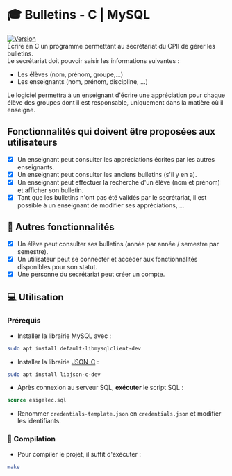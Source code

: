 # 🎓 Bulletins - C | MySQL

[![Version](https://img.shields.io/badge/version-v1.2.0-informational)](https://github.com/thomassamoth/database-c/releases/tag/v1.1.0)  
Écrire en C un programme permettant au secrétariat du CPII de gérer les
bulletins.  
Le secrétariat doit pouvoir saisir les informations suivantes :

- Les élèves (nom, prénom, groupe,...)
- Les enseignants (nom, prénom, discipline, ...)  

Le logiciel permettra à un enseignant d'écrire une appréciation pour chaque
élève des groupes dont il est responsable, uniquement dans la matière où il
enseigne.

## Fonctionnalités qui doivent être proposées aux utilisateurs

- [X] Un enseignant peut consulter les appréciations écrites par les autres enseignants.
- [X] Un enseignant peut consulter les anciens bulletins (s'il y en a).
- [X] Un enseignant peut effectuer la recherche d'un élève (nom et prénom)
et afficher son bulletin.
- [X] Tant que les bulletins n'ont pas été validés par le secrétariat, il est
possible à un enseignant de modifier ses appréciations, ...

## 📝 Autres fonctionnalités

- [X] Un élève peut consulter ses bulletins (année par année / semestre par semestre).
- [X] Un utilisateur peut se connecter et accéder aux fonctionnalités disponibles pour son statut.
- [X] Une personne du secrétariat peut créer un compte.

## :computer: Utilisation

### Prérequis

- Installer la librairie MySQL avec :

```bash
sudo apt install default-libmysqlclient-dev
```

- Installer la librairie [JSON-C](https://github.com/json-c/json-c) : 

```bash
sudo apt install libjson-c-dev
```

- Après connexion au serveur SQL, **exécuter** le script SQL :

``` sql
source esigelec.sql
```  

- Renommer `credentials-template.json` en `credentials.json` et modifier les identifiants.  

### :rocket: Compilation

- Pour compiler le projet, il suffit d'exécuter :

``` bash
make
```
